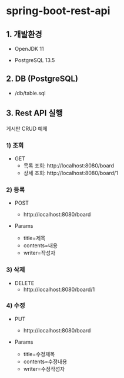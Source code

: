 # spring-boot-rest-api

## 1. 개발환경

* OpenJDK 11

* PostgreSQL 13.5

## 2. DB (PostgreSQL)

* /db/table.sql

## 3. Rest API 실행
게시판 CRUD 예제

### 1) 조회

* GET
  - 목록 조회: http://localhost:8080/board
  - 상세 조회: http://localhost:8080/board/1

### 2) 등록

* POST
  - http://localhost:8080/board

* Params
  - title=제목
  - contents=내용
  - writer=작성자

### 3) 삭제

* DELETE
  - http://localhost:8080/board/1

### 4) 수정

* PUT
  - http://localhost:8080/board

* Params
  - title=수정제목
  - contents=수정내용
  - writer=수정작성자
